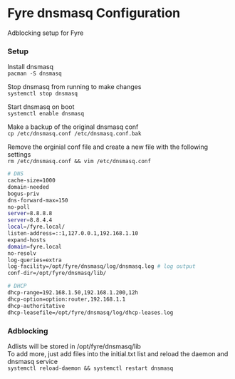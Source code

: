 # Fyre dnsmasq Configuration
Adblocking setup for Fyre
### Setup
Install dnsmasq    
`pacman -S dnsmasq`  

Stop dnsmasq from running to make changes  
`systemctl stop dnsmasq`  

Start dnsmasq on boot  
`systemctl enable dnsmasq`  

Make a backup of the original dnsmasq conf  
 `cp /etc/dnsmasq.conf /etc/dnsmasq.conf.bak`   
 
Remove the orginial conf file and create a new file with the following settings  
`rm /etc/dnsmasq.conf && vim /etc/dnsmasq.conf`  

```bash
# DNS
cache-size=1000
domain-needed
bogus-priv
dns-forward-max=150
no-poll
server=8.8.8.8
server=8.8.4.4
local=/fyre.local/
listen-address=::1,127.0.0.1,192.168.1.10
expand-hosts
domain=fyre.local
no-resolv
log-queries=extra
log-facility=/opt/fyre/dnsmasq/log/dnsmasq.log # log output
conf-dir=/opt/fyre/dnsmasq/lib/

# DHCP
dhcp-range=192.168.1.50,192.168.1.200,12h
dhcp-option=option:router,192.168.1.1
dhcp-authoritative
dhcp-leasefile=/opt/fyre/dnsmasq/log/dhcp-leases.log
```

### Adblocking
Adlists will be stored in /opt/fyre/dnsmasq/lib   
To add more, just add files into the initial.txt list and reload the daemon and dnsmasq service   
`systemctl reload-daemon && systemctl restart dnsmasq`
